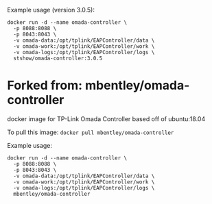 Example usage (version 3.0.5):
```
docker run -d --name omada-controller \
  -p 8088:8088 \
  -p 8043:8043 \
  -v omada-data:/opt/tplink/EAPController/data \
  -v omada-work:/opt/tplink/EAPController/work \
  -v omada-logs:/opt/tplink/EAPController/logs \
  stshow/omada-controller:3.0.5
```

Forked from:
mbentley/omada-controller
=========================

docker image for TP-Link Omada Controller
based off of ubuntu:18.04

To pull this image:
`docker pull mbentley/omada-controller`

Example usage:
```
docker run -d --name omada-controller \
  -p 8088:8088 \
  -p 8043:8043 \
  -v omada-data:/opt/tplink/EAPController/data \
  -v omada-work:/opt/tplink/EAPController/work \
  -v omada-logs:/opt/tplink/EAPController/logs \
  mbentley/omada-controller
```
